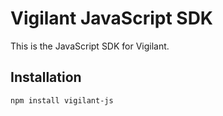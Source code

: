 # Vigilant JavaScript SDK

This is the JavaScript SDK for Vigilant.

## Installation

```bash
npm install vigilant-js
```